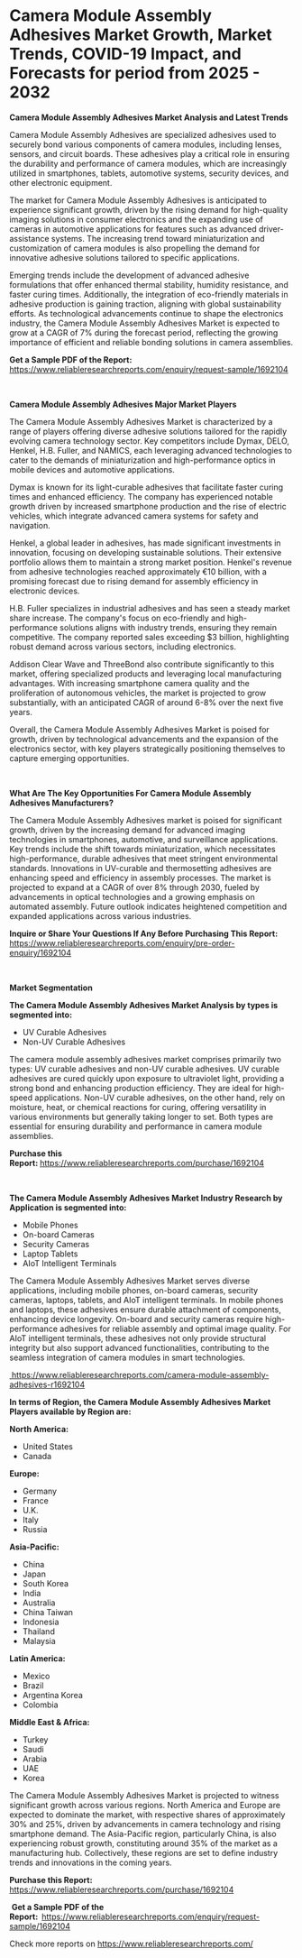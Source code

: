 <p><h1>Camera Module Assembly Adhesives Market Growth, Market Trends, COVID-19 Impact, and Forecasts for period from 2025 - 2032</h1></p><p><strong>Camera Module Assembly Adhesives Market Analysis and Latest Trends</strong></p>
<p><p>Camera Module Assembly Adhesives are specialized adhesives used to securely bond various components of camera modules, including lenses, sensors, and circuit boards. These adhesives play a critical role in ensuring the durability and performance of camera modules, which are increasingly utilized in smartphones, tablets, automotive systems, security devices, and other electronic equipment.</p><p>The market for Camera Module Assembly Adhesives is anticipated to experience significant growth, driven by the rising demand for high-quality imaging solutions in consumer electronics and the expanding use of cameras in automotive applications for features such as advanced driver-assistance systems. The increasing trend toward miniaturization and customization of camera modules is also propelling the demand for innovative adhesive solutions tailored to specific applications.</p><p>Emerging trends include the development of advanced adhesive formulations that offer enhanced thermal stability, humidity resistance, and faster curing times. Additionally, the integration of eco-friendly materials in adhesive production is gaining traction, aligning with global sustainability efforts. As technological advancements continue to shape the electronics industry, the Camera Module Assembly Adhesives Market is expected to grow at a CAGR of 7% during the forecast period, reflecting the growing importance of efficient and reliable bonding solutions in camera assemblies.</p></p>
<p><strong>Get a Sample PDF of the Report:&nbsp;</strong> <a href="https://www.reliableresearchreports.com/enquiry/request-sample/1692104?utm_campaign=3360&utm_medium=2&utm_source=Github&utm_content=ia&utm_term=27032025&utm_id=camera-module-assembly-adhesives">https://www.reliableresearchreports.com/enquiry/request-sample/1692104</a></p>
<p>&nbsp;</p>
<p><strong>Camera Module Assembly Adhesives Major Market Players</strong></p>
<p><p>The Camera Module Assembly Adhesives Market is characterized by a range of players offering diverse adhesive solutions tailored for the rapidly evolving camera technology sector. Key competitors include Dymax, DELO, Henkel, H.B. Fuller, and NAMICS, each leveraging advanced technologies to cater to the demands of miniaturization and high-performance optics in mobile devices and automotive applications.</p><p>Dymax is known for its light-curable adhesives that facilitate faster curing times and enhanced efficiency. The company has experienced notable growth driven by increased smartphone production and the rise of electric vehicles, which integrate advanced camera systems for safety and navigation.</p><p>Henkel, a global leader in adhesives, has made significant investments in innovation, focusing on developing sustainable solutions. Their extensive portfolio allows them to maintain a strong market position. Henkel's revenue from adhesive technologies reached approximately €10 billion, with a promising forecast due to rising demand for assembly efficiency in electronic devices.</p><p>H.B. Fuller specializes in industrial adhesives and has seen a steady market share increase. The company's focus on eco-friendly and high-performance solutions aligns with industry trends, ensuring they remain competitive. The company reported sales exceeding $3 billion, highlighting robust demand across various sectors, including electronics.</p><p>Addison Clear Wave and ThreeBond also contribute significantly to this market, offering specialized products and leveraging local manufacturing advantages. With increasing smartphone camera quality and the proliferation of autonomous vehicles, the market is projected to grow substantially, with an anticipated CAGR of around 6-8% over the next five years.</p><p>Overall, the Camera Module Assembly Adhesives Market is poised for growth, driven by technological advancements and the expansion of the electronics sector, with key players strategically positioning themselves to capture emerging opportunities.</p></p>
<p>&nbsp;</p>
<p><strong>What Are The Key Opportunities For Camera Module Assembly Adhesives Manufacturers?</strong></p>
<p><p>The Camera Module Assembly Adhesives market is poised for significant growth, driven by the increasing demand for advanced imaging technologies in smartphones, automotive, and surveillance applications. Key trends include the shift towards miniaturization, which necessitates high-performance, durable adhesives that meet stringent environmental standards. Innovations in UV-curable and thermosetting adhesives are enhancing speed and efficiency in assembly processes. The market is projected to expand at a CAGR of over 8% through 2030, fueled by advancements in optical technologies and a growing emphasis on automated assembly. Future outlook indicates heightened competition and expanded applications across various industries.</p></p>
<p><strong>Inquire or Share Your Questions If Any Before Purchasing This Report:</strong> <a href="https://www.reliableresearchreports.com/enquiry/pre-order-enquiry/1692104?utm_campaign=3360&utm_medium=2&utm_source=Github&utm_content=ia&utm_term=27032025&utm_id=camera-module-assembly-adhesives">https://www.reliableresearchreports.com/enquiry/pre-order-enquiry/1692104</a></p>
<p>&nbsp;</p>
<p><strong>Market Segmentation</strong></p>
<p><strong>The Camera Module Assembly Adhesives Market Analysis by types is segmented into:</strong></p>
<p><ul><li>UV Curable Adhesives</li><li>Non-UV Curable Adhesives</li></ul></p>
<p><p>The camera module assembly adhesives market comprises primarily two types: UV curable adhesives and non-UV curable adhesives. UV curable adhesives are cured quickly upon exposure to ultraviolet light, providing a strong bond and enhancing production efficiency. They are ideal for high-speed applications. Non-UV curable adhesives, on the other hand, rely on moisture, heat, or chemical reactions for curing, offering versatility in various environments but generally taking longer to set. Both types are essential for ensuring durability and performance in camera module assemblies.</p></p>
<p><strong>Purchase this Report:&nbsp;</strong><a href="https://www.reliableresearchreports.com/purchase/1692104?utm_campaign=3360&utm_medium=2&utm_source=Github&utm_content=ia&utm_term=27032025&utm_id=camera-module-assembly-adhesives">https://www.reliableresearchreports.com/purchase/1692104</a></p>
<p>&nbsp;</p>
<p><strong>The Camera Module Assembly Adhesives Market Industry Research by Application is segmented into:</strong></p>
<p><ul><li>Mobile Phones</li><li>On-board Cameras</li><li>Security Cameras</li><li>Laptop Tablets</li><li>AIoT Intelligent Terminals</li></ul></p>
<p><p>The Camera Module Assembly Adhesives Market serves diverse applications, including mobile phones, on-board cameras, security cameras, laptops, tablets, and AIoT intelligent terminals. In mobile phones and laptops, these adhesives ensure durable attachment of components, enhancing device longevity. On-board and security cameras require high-performance adhesives for reliable assembly and optimal image quality. For AIoT intelligent terminals, these adhesives not only provide structural integrity but also support advanced functionalities, contributing to the seamless integration of camera modules in smart technologies.</p></p>
<p><a href="https://www.reliableresearchreports.com/camera-module-assembly-adhesives-r1692104?utm_campaign=3360&utm_medium=2&utm_source=Github&utm_content=ia&utm_term=27032025&utm_id=camera-module-assembly-adhesives">&nbsp;https://www.reliableresearchreports.com/camera-module-assembly-adhesives-r1692104</a></p>
<p><strong>In terms of Region, the Camera Module Assembly Adhesives Market Players available by Region are:</strong></p>
<p>
    <p> <strong> North America: </strong>
        <ul>
            <li>United States</li>
            <li>Canada</li>
        </ul>
        </p> 
    <p> <strong> Europe: </strong>
        <ul>
            <li>Germany</li>
            <li>France</li>
            <li>U.K.</li>
            <li>Italy</li>
            <li>Russia</li>
        </ul>
        </p> 
    <p> <strong> Asia-Pacific: </strong>
        <ul>
            <li>China</li>
            <li>Japan</li>
            <li>South Korea</li>
            <li>India</li>
            <li>Australia</li>
            <li>China Taiwan</li>
            <li>Indonesia</li>
            <li>Thailand</li>
            <li>Malaysia</li>
        </ul>
        </p> 
    <p> <strong> Latin America: </strong>
        <ul>
            <li>Mexico</li>
            <li>Brazil</li>
            <li>Argentina Korea</li>
            <li>Colombia</li>
        </ul>
        </p> 
    <p> <strong> Middle East & Africa: </strong>
        <ul>
            <li>Turkey</li>
            <li>Saudi</li>
            <li>Arabia</li>
            <li>UAE</li>
            <li>Korea</li>
        </ul>
    </p>
    </p>
<p><p>The Camera Module Assembly Adhesives Market is projected to witness significant growth across various regions. North America and Europe are expected to dominate the market, with respective shares of approximately 30% and 25%, driven by advancements in camera technology and rising smartphone demand. The Asia-Pacific region, particularly China, is also experiencing robust growth, constituting around 35% of the market as a manufacturing hub. Collectively, these regions are set to define industry trends and innovations in the coming years.</p></p>
<p><strong>Purchase this Report: </strong><a href="https://www.reliableresearchreports.com/purchase/1692104?utm_campaign=3360&utm_medium=2&utm_source=Github&utm_content=ia&utm_term=27032025&utm_id=camera-module-assembly-adhesives">https://www.reliableresearchreports.com/purchase/1692104</a></p>
<p>&nbsp;<strong>Get a Sample PDF of the Report:&nbsp;&nbsp;</strong><a href="https://www.reliableresearchreports.com/enquiry/request-sample/1692104?utm_campaign=3360&utm_medium=2&utm_source=Github&utm_content=ia&utm_term=27032025&utm_id=camera-module-assembly-adhesives">https://www.reliableresearchreports.com/enquiry/request-sample/1692104</a></p>
<p><strong></strong></p>
<p>Check more reports on <a href="https://www.reliableresearchreports.com/?utm_campaign=3360&utm_medium=2&utm_source=Github&utm_content=ia&utm_term=27032025&utm_id=camera-module-assembly-adhesives">https://www.reliableresearchreports.com/</a></p>